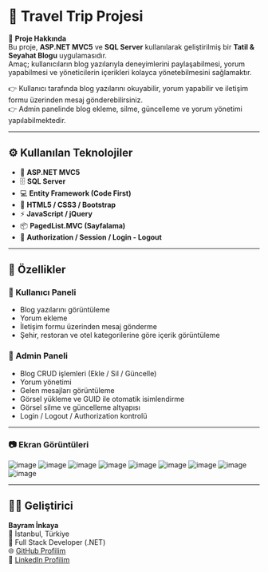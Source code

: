 # 🧳 Travel Trip Projesi

📌 **Proje Hakkında**  
Bu proje, **ASP.NET MVC5** ve **SQL Server** kullanılarak geliştirilmiş bir **Tatil & Seyahat Blogu** uygulamasıdır.  
Amaç; kullanıcıların blog yazılarıyla deneyimlerini paylaşabilmesi, yorum yapabilmesi ve yöneticilerin içerikleri kolayca yönetebilmesini sağlamaktır.

👉 Kullanıcı tarafında blog yazılarını okuyabilir, yorum yapabilir ve iletişim formu üzerinden mesaj gönderebilirsiniz.  
👉 Admin panelinde blog ekleme, silme, güncelleme ve yorum yönetimi yapılabilmektedir.

---

## ⚙️ Kullanılan Teknolojiler

- 🎯 **ASP.NET MVC5**
- 🗄️ **SQL Server**
- 💻 **Entity Framework (Code First)**
- 🎨 **HTML5 / CSS3 / Bootstrap**
- ⚡ **JavaScript / jQuery**
- 📦 **PagedList.MVC (Sayfalama)**
- 🔐 **Authorization / Session / Login - Logout**

---

## 🚀 Özellikler

### 👥 Kullanıcı Paneli
- Blog yazılarını görüntüleme  
- Yorum ekleme  
- İletişim formu üzerinden mesaj gönderme  
- Şehir, restoran ve otel kategorilerine göre içerik görüntüleme  

### 🔑 Admin Paneli
- Blog CRUD işlemleri (Ekle / Sil / Güncelle)  
- Yorum yönetimi  
- Gelen mesajları görüntüleme  
- Görsel yükleme ve GUID ile otomatik isimlendirme  
- Görsel silme ve güncelleme altyapısı  
- Login / Logout / Authorization kontrolü  

---

### 📷 Ekran Görüntüleri
![image](https://github.com/bayraminkaya/TravelTripProje/blob/master/TravelTripProje/Image/Ekran%20g%C3%B6r%C3%BCnt%C3%BCs%C3%BC%202025-10-07%20235848.png)
![image](https://github.com/bayraminkaya/TravelTripProje/blob/master/TravelTripProje/Image/Ekran%20g%C3%B6r%C3%BCnt%C3%BCs%C3%BC%202025-10-07%20235947.png)
![image](https://github.com/bayraminkaya/TravelTripProje/blob/master/TravelTripProje/Image/Ekran%20g%C3%B6r%C3%BCnt%C3%BCs%C3%BC%202025-10-08%20000033.png)
![image](https://github.com/bayraminkaya/TravelTripProje/blob/master/TravelTripProje/Image/Ekran%20g%C3%B6r%C3%BCnt%C3%BCs%C3%BC%202025-10-08%20000054.png)
![image](https://github.com/bayraminkaya/TravelTripProje/blob/master/TravelTripProje/Image/Ekran%20g%C3%B6r%C3%BCnt%C3%BCs%C3%BC%202025-10-08%20000131.png)
![image](https://github.com/bayraminkaya/TravelTripProje/blob/master/TravelTripProje/Image/Ekran%20g%C3%B6r%C3%BCnt%C3%BCs%C3%BC%202025-10-08%20000142.png)
![image](https://github.com/bayraminkaya/TravelTripProje/blob/master/TravelTripProje/Image/Ekran%20g%C3%B6r%C3%BCnt%C3%BCs%C3%BC%202025-10-08%20000216.png)
![image](https://github.com/bayraminkaya/TravelTripProje/blob/master/TravelTripProje/Image/Ekran%20g%C3%B6r%C3%BCnt%C3%BCs%C3%BC%202025-10-08%20000233.png)
![image](https://github.com/bayraminkaya/TravelTripProje/blob/master/TravelTripProje/Image/Ekran%20g%C3%B6r%C3%BCnt%C3%BCs%C3%BC%202025-10-08%20000641.png)

---

## 👨‍💻 Geliştirici  
**Bayram İnkaya**  
📍 İstanbul, Türkiye  
💼 Full Stack Developer (.NET)  
🌐 [GitHub Profilim](https://github.com/bayraminkaya)  
🔗 [LinkedIn Profilim](https://www.linkedin.com/in/bayraminkaya)
